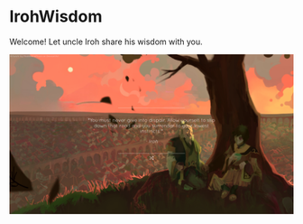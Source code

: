# IrohWisdom

Welcome! Let uncle Iroh share his wisdom with you.

![screenshot](/src/assets/screenshot.png)
